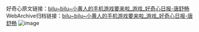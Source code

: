 好奇心原文链接：[bilu~bilu~小黄人的手机游戏要来啦_游戏_好奇心日报-唐舒畅](https://www.qdaily.com/articles/8320.html)
WebArchive归档链接：[bilu~bilu~小黄人的手机游戏要来啦_游戏_好奇心日报-唐舒畅](http://web.archive.org/web/20190623152553/https://www.qdaily.com/articles/8320.html)
![image](http://ww3.sinaimg.cn/large/007d5XDpgy1g3vcqnpoj8j30u02zz4qp)